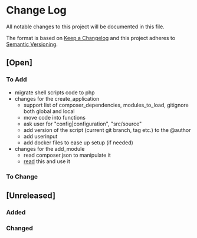 # Change Log

All notable changes to this project will be documented in this file.

The format is based on [Keep a Changelog](http://keepachangelog.com/)
and this project adheres to [Semantic Versioning](http://semver.org/).

## [Open]

### To Add

* migrate shell scripts code to php
* changes for the create_application
    * support list of composer_dependencies, modules_to_load, gitignore both global and local
    * move code into functions
    * ask user for "config|configuration", "src/source"
    * add version of the script (current git branch, tag etc.) to the @author
    * add userinput
    * add docker files to ease up setup (if needed)
* changes for the add_module
    * read composer.json to manipulate it
    * [read](https://zendframework.github.io/zend-component-installer/) this and use it

### To Change

## [Unreleased]

### Added

### Changed
